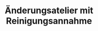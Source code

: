 ---
title: "Änderungsatelier mit Reinigungsannahme"
url: /wuppertal/aenderungsatelier-mit-reinigungsannahme/
shop: Schneiderei
---